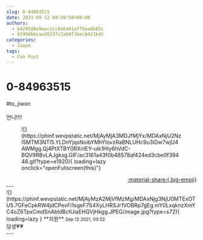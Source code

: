 ```yaml
---
slug: 0-84963515
date: 2021-09-12 00:50:58+09:00
authors:
  - 6429588e9aec1cc8e6441aff8ea6b85c
  - 6599dbbcaa26237c2ab0f3becb421b45
categories:
  - Jiwon
tags:
  - Fan Post
---
```


# 0-84963515

<div class="post-container" markdown="1">
<div class="content-container md-sidebar__scrollwrap" markdown="1">

\#to_jiwon<br><br>언니!!!!
<figure markdown="1">
![](https://phinf.wevpstatic.net/MjAyMjA3MDJfMjYx/MDAxNjU2NzI5MTM3NTI5.YLDnYjqsNoibYMhYlovzRaBNLUHc9u3iDw7wjU4AWMgg.Qj4PtXTBY0RXnlEY-uik1HIy6hVdC-BQV9RBvLAJgksg.GIF/ac3161a43f0b48578af424ed3cbe0f39448.gif?type=e1920){ loading=lazy onclick="openFullscreen(this)"}
</figure>


</div>
</div>

<div style="text-align: right;" markdown="1">
<a href="https://weverse.io/fromis9/fanpost/0-84963515" style="text-align: right;">:material-share:{.big-emoji}</a>
</div>
---

<div class="comments-container md-sidebar__scrollwrap" markdown="1">
<div class="comment" markdown="1">
<div class='id-container' markdown="1">
![](https://phinf.wevpstatic.net/MjAyMzA2MjVfMzMg/MDAxNjg3NjU0MTExOTU5.7GFeCpkRW4jdCPevFi1sgeF7S4XyLHRSJr1VOBRp7gEg.mY0LxqknzXmYC4oZ6TpxCmdSnAbldBctUiaEHQVjHkgg.JPEG/image.jpg?type=s72){ loading=lazy }
**<span class="artist">지원</span>** <small>Sep 12 2021, 00:52</small><br>
</div>
<div class='comment-body' markdown="1">
덩생💗💗
</div>
</div>
</div>
---
